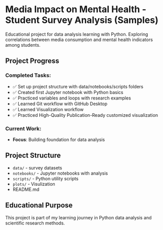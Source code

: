 # Media Impact on Mental Health - Student Survey Analysis (Samples)

Educational project for data analysis learning with Python. Exploring correlations between media consumption and mental health indicators among students.

## Project Progress

### Completed Tasks:
- ✅ Set up project structure with data/notebooks/scripts folders
- ✅ Created first Jupyter notebook with Python basics
- ✅ Practiced variables and loops with research examples
- ✅ Learned Git workflow with GitHub Desktop
- ✅ Learned Visualization workflow
- ✅ Practiced High-Quality Publication-Ready customized visualization

### Current Work:
- **Focus**: Building foundation for data analysis

## Project Structure
- `data/` - survey datasets
- `notebooks/` - Jupyter notebooks with analysis
- `scripts/` - Python utility scripts
- `plots/` - Visulization
- README.md

## Educational Purpose
This project is part of my learning journey in Python data analysis and scientific research methods.

